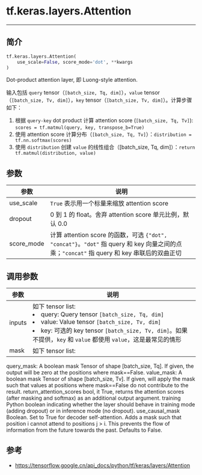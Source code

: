 # tf.keras.layers.Attention

***

## 简介

```python
tf.keras.layers.Attention(
    use_scale=False, score_mode='dot', **kwargs
)
```

Dot-product attention layer, 即 Luong-style attention.

输入包括 `query` tensor（`[batch_size, Tq, dim]`），`value` tensor（`[batch_size, Tv, dim]`），`key` tensor（`[batch_size, Tv, dim]`）。计算步骤如下：

1. 根据 `query-key` dot product 计算 attention score (`[batch_size, Tq, Tv]`): `scores = tf.matmul(query, key, transpose_b=True)`
2. 使用 attention score 计算分布（`[batch_size, Tq, Tv]`）：`distribution = tf.nn.softmax(scores)`
3. 使用 `distribution` 创建 `value` 的线性组合（[batch_size, Tq, dim]）：`return tf.matmul(distribution, value)`

## 参数

|参数|说明|
|---|---|
|use_scale|`True` 表示用一个标量来缩放 attention score|
|dropout|0 到 1 的 float。舍弃 attention score 单元比例，默认 0.0|
|score_mode|计算 attention score 的函数，可选 `{"dot", "concat"}`。`"dot"` 指 query 和 key 向量之间的点乘；`"concat"` 指 query 和 key 串联后的双曲正切|

## 调用参数

|参数|说明|
|---|---|
|inputs|如下 tensor list:<li> query: Query tensor `[batch_size, Tq, dim]`<li>value: Value tensor `[batch_size, Tv, dim]`<li>key: 可选的 key tensor `[batch_size, Tv, dim]`。如果不提供，`key` 和 `value` 都使用 `value`，这是最常见的情形|
|mask|如下 tensor list:
query_mask: A boolean mask Tensor of shape [batch_size, Tq]. If given, the output will be zero at the positions where mask==False.
value_mask: A boolean mask Tensor of shape [batch_size, Tv]. If given, will apply the mask such that values at positions where mask==False do not contribute to the result.
return_attention_scores	bool, it True, returns the attention scores (after masking and softmax) as an additional output argument.
training	Python boolean indicating whether the layer should behave in training mode (adding dropout) or in inference mode (no dropout).
use_causal_mask	Boolean. Set to True for decoder self-attention. Adds a mask such that position i cannot attend to positions j > i. This prevents the flow of information from the future towards the past. Defaults to False.

## 参考

- https://tensorflow.google.cn/api_docs/python/tf/keras/layers/Attention
